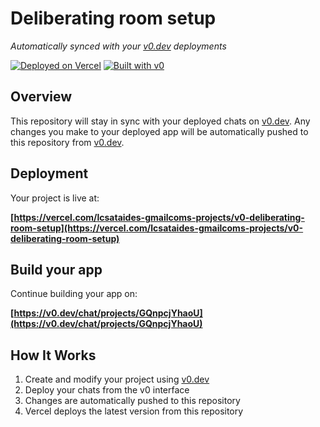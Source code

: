 # Deliberating room setup

*Automatically synced with your [v0.dev](https://v0.dev) deployments*

[![Deployed on Vercel](https://img.shields.io/badge/Deployed%20on-Vercel-black?style=for-the-badge&logo=vercel)](https://vercel.com/lcsataides-gmailcoms-projects/v0-deliberating-room-setup)
[![Built with v0](https://img.shields.io/badge/Built%20with-v0.dev-black?style=for-the-badge)](https://v0.dev/chat/projects/GQnpcjYhaoU)

## Overview

This repository will stay in sync with your deployed chats on [v0.dev](https://v0.dev).
Any changes you make to your deployed app will be automatically pushed to this repository from [v0.dev](https://v0.dev).

## Deployment

Your project is live at:

**[https://vercel.com/lcsataides-gmailcoms-projects/v0-deliberating-room-setup](https://vercel.com/lcsataides-gmailcoms-projects/v0-deliberating-room-setup)**

## Build your app

Continue building your app on:

**[https://v0.dev/chat/projects/GQnpcjYhaoU](https://v0.dev/chat/projects/GQnpcjYhaoU)**

## How It Works

1. Create and modify your project using [v0.dev](https://v0.dev)
2. Deploy your chats from the v0 interface
3. Changes are automatically pushed to this repository
4. Vercel deploys the latest version from this repository